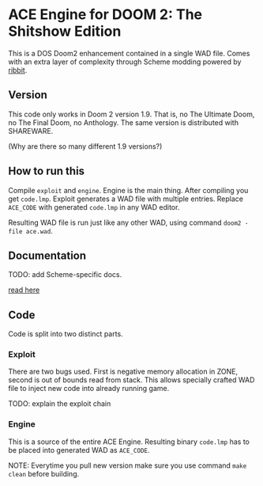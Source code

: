# ACE Engine for DOOM 2: The Shitshow Edition

This is a DOS Doom2 enhancement contained in a single WAD file. Comes with an extra layer of complexity through Scheme modding powered by [ribbit](https://github.com/udem-dlteam/ribbit).

## Version

This code only works in Doom 2 version 1.9. That is, no The Ultimate Doom, no The Final Doom, no Anthology. The same version is distributed with SHAREWARE.

(Why are there so many different 1.9 versions?)

## How to run this

Compile `exploit` and `engine`. Engine is the main thing. After compiling you get `code.lmp`. Exploit generates a WAD file with multiple entries. Replace `ACE_CODE` with generated `code.lmp` in any WAD editor.

Resulting WAD file is run just like any other WAD, using command `doom2 -file ace.wad`.

## Documentation

TODO: add Scheme-specific docs.

[read here](doc/main.md)

## Code

Code is split into two distinct parts.

### Exploit

There are two bugs used. First is negative memory allocation in ZONE, second is out of bounds read from stack. This allows specially crafted WAD file to inject new code into already running game.

TODO: explain the exploit chain

### Engine

This is a source of the entire ACE Engine. Resulting binary `code.lmp` has to be placed into generated WAD as `ACE_CODE`.

NOTE: Everytime you pull new version make sure you use command `make clean` before building.
